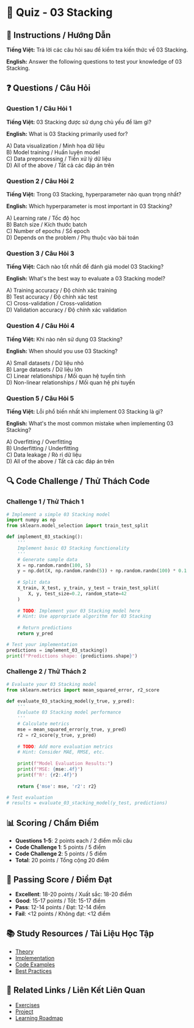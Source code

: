 # 🧠 Quiz - 03 Stacking

## 📝 Instructions / Hướng Dẫn

**Tiếng Việt:** Trả lời các câu hỏi sau để kiểm tra kiến thức về 03 Stacking.

**English:** Answer the following questions to test your knowledge of 03 Stacking.

## ❓ Questions / Câu Hỏi

### Question 1 / Câu Hỏi 1
**Tiếng Việt:** 03 Stacking được sử dụng chủ yếu để làm gì?

**English:** What is 03 Stacking primarily used for?

A) Data visualization / Minh họa dữ liệu  
B) Model training / Huấn luyện model  
C) Data preprocessing / Tiền xử lý dữ liệu  
D) All of the above / Tất cả các đáp án trên

### Question 2 / Câu Hỏi 2
**Tiếng Việt:** Trong 03 Stacking, hyperparameter nào quan trọng nhất?

**English:** Which hyperparameter is most important in 03 Stacking?

A) Learning rate / Tốc độ học  
B) Batch size / Kích thước batch  
C) Number of epochs / Số epoch  
D) Depends on the problem / Phụ thuộc vào bài toán

### Question 3 / Câu Hỏi 3
**Tiếng Việt:** Cách nào tốt nhất để đánh giá model 03 Stacking?

**English:** What's the best way to evaluate a 03 Stacking model?

A) Training accuracy / Độ chính xác training  
B) Test accuracy / Độ chính xác test  
C) Cross-validation / Cross-validation  
D) Validation accuracy / Độ chính xác validation

### Question 4 / Câu Hỏi 4
**Tiếng Việt:** Khi nào nên sử dụng 03 Stacking?

**English:** When should you use 03 Stacking?

A) Small datasets / Dữ liệu nhỏ  
B) Large datasets / Dữ liệu lớn  
C) Linear relationships / Mối quan hệ tuyến tính  
D) Non-linear relationships / Mối quan hệ phi tuyến

### Question 5 / Câu Hỏi 5
**Tiếng Việt:** Lỗi phổ biến nhất khi implement 03 Stacking là gì?

**English:** What's the most common mistake when implementing 03 Stacking?

A) Overfitting / Overfitting  
B) Underfitting / Underfitting  
C) Data leakage / Rò rỉ dữ liệu  
D) All of the above / Tất cả các đáp án trên

## 🔍 Code Challenge / Thử Thách Code

### Challenge 1 / Thử Thách 1
```python
# Implement a simple 03 Stacking model
import numpy as np
from sklearn.model_selection import train_test_split

def implement_03_stacking():
    '''
    Implement basic 03 Stacking functionality
    '''
    # Generate sample data
    X = np.random.randn(100, 5)
    y = np.dot(X, np.random.randn(5)) + np.random.randn(100) * 0.1
    
    # Split data
    X_train, X_test, y_train, y_test = train_test_split(
        X, y, test_size=0.2, random_state=42
    )
    
    # TODO: Implement your 03 Stacking model here
    # Hint: Use appropriate algorithm for 03 Stacking
    
    # Return predictions
    return y_pred

# Test your implementation
predictions = implement_03_stacking()
print(f"Predictions shape: {predictions.shape}")
```

### Challenge 2 / Thử Thách 2
```python
# Evaluate your 03 Stacking model
from sklearn.metrics import mean_squared_error, r2_score

def evaluate_03_stacking_model(y_true, y_pred):
    '''
    Evaluate 03 Stacking model performance
    '''
    # Calculate metrics
    mse = mean_squared_error(y_true, y_pred)
    r2 = r2_score(y_true, y_pred)
    
    # TODO: Add more evaluation metrics
    # Hint: Consider MAE, RMSE, etc.
    
    print(f"Model Evaluation Results:")
    print(f"MSE: {mse:.4f}")
    print(f"R²: {r2:.4f}")
    
    return {'mse': mse, 'r2': r2}

# Test evaluation
# results = evaluate_03_stacking_model(y_test, predictions)
```

## 📊 Scoring / Chấm Điểm

- **Questions 1-5**: 2 points each / 2 điểm mỗi câu
- **Code Challenge 1**: 5 points / 5 điểm
- **Code Challenge 2**: 5 points / 5 điểm
- **Total**: 20 points / Tổng cộng 20 điểm

## 🎯 Passing Score / Điểm Đạt

- **Excellent**: 18-20 points / Xuất sắc: 18-20 điểm
- **Good**: 15-17 points / Tốt: 15-17 điểm  
- **Pass**: 12-14 points / Đạt: 12-14 điểm
- **Fail**: <12 points / Không đạt: <12 điểm

## 📚 Study Resources / Tài Liệu Học Tập

- [Theory](./THEORY_03_stacking.md)
- [Implementation](./IMPLEMENTATION_03_stacking.md)
- [Code Examples](./CODE_EXAMPLES_03_stacking.md)
- [Best Practices](./BEST_PRACTICES_03_stacking.md)

## 🔗 Related Links / Liên Kết Liên Quan

- [Exercises](./EXERCISES_03_stacking.md)
- [Project](./PROJECT_03_stacking.md)
- [Learning Roadmap](./LEARNING_ROADMAP_03_stacking.md)
